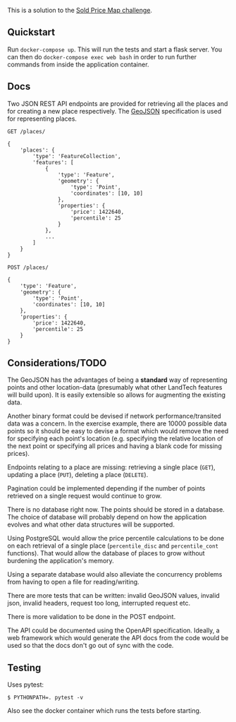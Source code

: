 This is a solution to the [Sold Price Map challenge](https://github.com/landtechnologies/technical-challenge/blob/master/sold-price-map.md).

## Quickstart

Run `docker-compose up`. This will run the tests and start a flask server. You can then do `docker-compose exec web bash` in order to run further commands from inside the application container.

## Docs

Two JSON REST API endpoints are provided for retrieving all the places and for creating a new place respectively. The [GeoJSON](https://geojson.org/) specification is used for representing places.

```
GET /places/

{
    'places': {
        'type': 'FeatureCollection',
        'features': [
            {
                'type': 'Feature',
                'geometry': {
                    'type': 'Point',
                    'coordinates': [10, 10]
                },
                'properties': {
                    'price': 1422640,
                    'percentile': 25
                }
            },
            ...
        ]
    }
}
```

```
POST /places/

{
    'type': 'Feature',
    'geometry': {
        'type': 'Point',
        'coordinates': [10, 10]
    },
    'properties': {
        'price': 1422640,
        'percentile': 25
    }
}
```

## Considerations/TODO

The GeoJSON has the advantages of being a __standard__ way of representing points and other location-data (presumably what other LandTech features will build upon). It is easily extensible so allows for augmenting the existing data.

Another binary format could be devised if network performance/transited data was a concern. In the exercise example, there are 10000 possible data points so it should be easy to devise a format which would remove the need for specifying each point's location (e.g. specifying the relative location of the next point or specifying all prices and having a blank code for missing prices).

Endpoints relating to a place are missing: retrieving a single place (`GET`), updating a place (`PUT`), deleting a place (`DELETE`).

Pagination could be implemented depending if the number of points retrieved on a single request would continue to grow.

There is no database right now. The points should be stored in a database. The choice of database will probably depend on how the application evolves and what other data structures will be supported.

Using PostgreSQL would allow the price percentile calculations to be done on each retrieval of a single place (`percentile_disc` and `percentile_cont` functions). That would allow the database of places to grow without burdening the application's memory.

Using a separate database would also alleviate the concurrency problems from having to open a file for reading/writing.

There are more tests that can be written: invalid GeoJSON values, invalid json, invalid headers, request too long, interrupted request etc.

There is more validation to be done in the POST endpoint.

The API could be documented using the OpenAPI specification. Ideally, a web framework which would generate the API docs from the code would be used so that the docs don't go out of sync with the code.

## Testing

Uses pytest:

```
$ PYTHONPATH=. pytest -v

```

Also see the docker container which runs the tests before starting.
